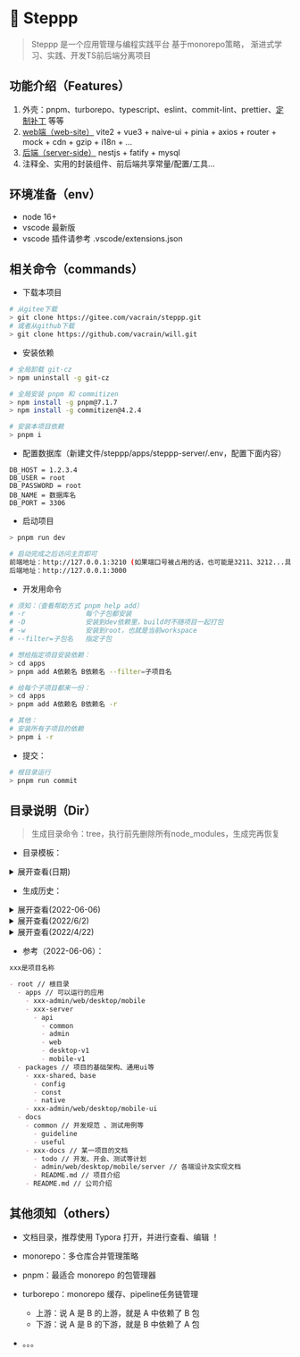 # :footprints: Steppp

> Steppp 是一个应用管理与编程实践平台
> 基于monorepo策略， 渐进式学习、实践、开发TS前后端分离项目

## 功能介绍（Features）

1.  外壳：pnpm、turborepo、typescript、eslint、commit-lint、prettier、[定制补丁](https://blog.csdn.net/qq_32429257/article/details/111051217) 等等
2.  [web端（web-site）](4-web/README.md) vite2 + vue3 + naive-ui + pinia + axios + router + mock + cdn + gzip + i18n + ...
3.  [后端（server-side）](3-server/README.md) nestjs + fatify + mysql
4.  注释全、实用的封装组件、前后端共享常量/配置/工具...

## 环境准备（env）

-   node 16+
-   vscode 最新版
-   vscode 插件请参考 .vscode/extensions.json

## 相关命令（commands）

- 下载本项目

```sh
# 从gitee下载
> git clone https://gitee.com/vacrain/steppp.git
# 或者从github下载
> git clone https://github.com/vacrain/will.git
```

- 安装依赖

```sh
# 全局卸载 git-cz
> npm uninstall -g git-cz

# 全局安装 pnpm 和 commitizen
> npm install -g pnpm@7.1.7
> npm install -g commitizen@4.2.4

# 安装本项目依赖
> pnpm i
```

- 配置数据库（新建文件/steppp/apps/steppp-server/.env，配置下面内容）

```
DB_HOST = 1.2.3.4
DB_USER = root
DB_PASSWORD = root
DB_NAME = 数据库名
DB_PORT = 3306
```

- 启动项目

```sh
> pnpm run dev

# 启动完成之后访问主页即可
前端地址：http://127.0.0.1:3210 (如果端口号被占用的话，也可能是3211、3212...具体看控制台吧 )
后端地址：http://127.0.0.1:3000
```

- 开发用命令

```sh
# 须知：（查看帮助方式 pnpm help add）
# -r               每个子包都安装
# -D               安装到dev依赖里，build时不随项目一起打包
# -w               安装到root，也就是当前workspace
# --filter=子包名   指定子包

# 想给指定项目安装依赖：
> cd apps
> pnpm add A依赖名 B依赖名 --filter=子项目名

# 给每个子项目都来一份：
> cd apps
> pnpm add A依赖名 B依赖名 -r

# 其他：
# 安装所有子项目的依赖
> pnpm i -r
```

- 提交：

```sh
# 根目录运行
> pnpm run commit
```



## 目录说明（Dir）

> 生成目录命令：tree，执行前先删除所有node_modules，生成完再恢复

- 目录模板：

<details>
<summary>展开查看(日期)</summary>
<pre><code>.
粘贴目录树结构
</code></pre>
</details>



- 生成历史：

<details>
<summary>展开查看(2022-06-06)</summary>
<pre><code>.
├── README.md
├── apps
│   ├── steppp-playground
│   │   ├── index.html
│   │   ├── mock
│   │   ├── package.json
│   │   ├── src
│   │   │   ├── App.vue
│   │   │   ├── api
│   │   │   ├── assets
│   │   │   ├── base
│   │   │   │   ├── components
│   │   │   │   ├── entry
│   │   │   │   ├── hooks
│   │   │   │   ├── i18n
│   │   │   │   ├── layout
│   │   │   │   ├── typings
│   │   │   │   └── utils
│   │   │   ├── main.ts
│   │   │   ├── view-playground
│   │   │   └── view-web
│   │   ├── tsconfig.json
│   │   ├── tsconfig.node.json
│   │   └── vite.config.ts
│   ├── steppp-provider
│   └── steppp-server
│       ├── package.json
│       ├── plugins
│       ├── src
│       │   ├── app.js
│       │   ├── routes
│       │   └── utils
│       └── test
├── docs
│   └── steppp-docs
│       ├── 0-guideline
│       ├── 1-todo
│       ├── 2-tools
│       ├── 3-server
│       ├── 4-web
│       ├── 8_Archives
│       └── README.md
├── package.json
├── packages
│   ├── steppp-shared
│   │   ├── a.js
│   │   └── package.json
│   └── steppp-ui
│       ├── b.js
│       └── package.json
├── pnpm-lock.yaml
└── pnpm-workspace.yaml
</code></pre>
</details>

<details>
<summary>展开查看(2022/6/2)</summary>
<pre><code>.
├── .husky // commit 拦截校验
├── .vscode // vscdoe配置
├── .commitlintrc.js // 校验配置
├── .cz-config.js // 提交辅助配置
├── .eslintignore // eslint验证无视文件配置
├── .eslintrc.js // eslint配置
├── .gitignore // 版本管理黑名单
├── .npmrc // npm配置
├── .prettierignore // 代码格式化黑名单
├── .prettierrc.js // 自动代码格式化配置
├── LICENSE // 开源协议
├── package.json // 本项目的校验管理
├── pnpm-lock.yaml // 锁定版本
├── README.md // 当前文件
├── docs // 项目文档
└── apps // monorepo主项目
    ├── quan // 前端vue项目
    │   ├── README.md
    │   ├── index.html
    │   ├── mock
    │   │   └── index.ts
    │   ├── node_modules
    │   ├── package.json
    │   ├── src
    │   │   ├── App.vue
    │   │   ├── api
    │   │   ├── assets
    │   │   ├── base
    │   │   │   ├── components
    │   │   │   ├── entry
    │   │   │   ├── hooks
    │   │   │   ├── i18n
    │   │   │   ├── layout
    │   │   │   ├── typings
    │   │   │   └── utils
    │   │   ├── main.ts
    │   │   ├── view-playground
    │   │   └── view-web
    │   ├── tsconfig.json
    │   ├── tsconfig.node.json
    │   └── vite.config.ts
    ├── server // 服务端项目
    │   ├── README.md
    │   ├── node_modules
    │   ├── package.json
    │   ├── plugins
    │   ├── pnpm-lock.yaml
    │   ├── src
    │   │   ├── app.js
    │   │   ├── routes // 接口都在这里
    │   │   └── utils
    │   └── test
    │       └── test.http // 接口测试，需要配合插件使用
    ├── shared // 各个子项目共享内容
    ├── node_modules
    ├── package.json // monorepo的主package配置
    ├── pnpm-lock.yaml // ...
    └── pnpm-workspace.yaml // monorepo项目目录配置
</code></pre>
</details>

<details>
<summary>展开查看(2022/4/22)</summary>
<pre><code>.
├── src
│   ├── assets
│   │   ├── css // ssc
│   │   ├── js // sj
│   │   ├── media // 各种静态媒体文件咯
│   │   │   └── public
│   │   └── plugins // 插件
│   ├── etc // 就是你项目招新人了，不要让他动这里的东西！
│   │   ├── api // ipa
│   │   ├── config // 软件的全局设定，比如常量、路由
│   │   ├── typings // 打开看看吧，全是全局声明，各种type、interface
│   │   ├── pinia // 状态管理，没用stroe因为和providers首字母重了
│   │   ├── providers // provider啥的，全局拿捏了属于是
│   │   └── utils // 系统工具包
│   │       └── hooks // app的hooks
│   └── spec // 具体业务
│       ├── field1 // 一个demo说明
│       ├── home // 主页
│       ├── pinia // pinia演示
│       └── ... // 其他demo演示
└── steppp-docs // 全部文档（好像就一个文件，bushi
</code></pre>
</details>


- 参考（2022-06-06）：

```markdown
xxx是项目名称

- root // 根目录
  - apps // 可以运行的应用
    - xxx-admin/web/desktop/mobile
    - xxx-server
      - api
        - common
        - admin
        - web
        - desktop-v1
        - mobile-v1
  - packages // 项目的基础架构、通用ui等
    - xxx-shared、base
      - config
      - const
      - native
    - xxx-admin/web/desktop/mobile-ui
  - docs
    - common // 开发规范 、测试用例等
      - guideline
      - useful
    - xxx-docs // 某一项目的文档
      - todo // 开发、开会、测试等计划
      - admin/web/desktop/mobile/server // 各端设计及实现文档
      - README.md // 项目介绍
    - README.md // 公司介绍
```





## 其他须知（others）

- 文档目录，推荐使用 Typora 打开，并进行查看、编辑 ！
- monorepo：多仓库合并管理策略
- pnpm：最适合 monorepo 的包管理器
- turborepo：monorepo 缓存、pipeline任务链管理
  - 上游：说 A 是 B 的上游，就是 A 中依赖了 B 包
  - 下游：说 A 是 B 的下游，就是 B 中依赖了 A 包

- 。。。

